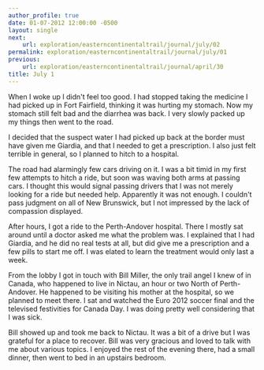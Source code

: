 ```yaml
---
author_profile: true
date: 01-07-2012 12:00:00 -0500
layout: single
next:
    url: exploration/easterncontinentaltrail/journal/july/02
permalink: exploration/easterncontinentaltrail/journal/july/01
previous:
    url: exploration/easterncontinentaltrail/journal/april/30
title: July 1
---
```

When I woke up I didn't feel too good. I had stopped taking the medicine I had picked up in Fort Fairfield, thinking it was hurting my stomach. Now my stomach still felt bad and the diarrhea was back. I very slowly packed up my things then went to the road.

I decided that the suspect water I had picked up back at the border must have given me Giardia, and that I needed to get a prescription. I also just felt terrible in general, so I planned to hitch to a hospital.

The road had alarmingly few cars driving on it. I was a bit timid in my first few attempts to hitch a ride, but soon was waving both arms at passing cars. I thought this would signal passing drivers that I was not merely looking for a ride but needed help. Apparently it was not enough. I couldn't pass judgment on all of New Brunswick, but I not impressed by the lack of compassion displayed.

After hours, I got a ride to the Perth-Andover hospital. There I mostly sat around until a doctor asked me what the problem was. I explained that I had Giardia, and he did no real tests at all, but did give me a prescription and a few pills to start me off. I was elated to learn the treatment would only last a week.

From the lobby I got in touch with Bill Miller, the only trail angel I knew of in Canada, who happened to live in Nictau, an hour or two North of Perth-Andover. He happened to be visiting his mother at the hospital, so we planned to meet there. I sat and watched the Euro 2012 soccer final and the televised festivities for Canada Day. I was doing pretty well considering that I was sick.

Bill showed up and took me back to Nictau. It was a bit of a drive but I was grateful for a place to recover. Bill was very gracious and loved to talk with me about various topics. I enjoyed the rest of the evening there, had a small dinner, then went to bed in an upstairs bedroom.